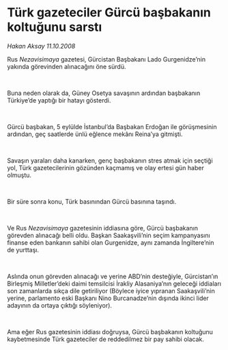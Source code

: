 # Türk gazeteciler Gürcü başbakanın koltuğunu sarstı

*Hakan Aksay 11.10.2008*

<div class="taraf_structure_2col_1zq">
<div class="margen_n">



 <p></p><p>Rus <i>Nezavisimaya</i> gazetesi, Gürcistan Başbakanı Lado Gurgenidze’nin yakında görevinden alınacağını öne sürdü.</p><br/>
<p>Buna neden olarak da, Güney Osetya savaşının ardından başbakanın Türkiye’de yaptığı bir hatayı gösterdi.</p><br/>
<p>Gürcü başbakan, 5 eylülde İstanbul’da Başbakan Erdoğan ile görüşmesinin ardından, geç saatlerde ünlü eğlence mekânı Reina’ya gitmişti.</p><br/>
<p>Savaşın yaraları daha kanarken, genç başbakanın stres atmak için seçtiği yol, Türk gazetecilerinin gözünden kaçmamış ve olay ertesi gün haber olmuştu.</p><br/>
<p>Bir süre sonra konu, Türk basınından Gürcü basınına taşındı. </p><br/>
<p>Ve Rus <i>Nezavisimaya</i> gazetesinin iddiasına göre, Gürcü başbakanın görevden alınacağı belli oldu. Başkan Saakaşvili’nin seçim kampanyasını finanse eden bankanın sahibi olan Gurgenidze, aynı zamanda İngiltere’nin de yurttaşı.</p><br/>
<p>Aslında onun görevden alınacağı ve yerine ABD’nin desteğiyle, Gürcistan’ın Birleşmiş Milletler’deki daimi temsilcisi İrakliy Alasaniya’nın geleceği iddiaları son zamanlarda sıkça dile getiriliyor (Böylece iyice yıpranan Saakaşvili’nin yerine, parlamento eski Başkanı Nino Burcanadze’nin dışında ikinci lider adayının da ortaya çıktığı söyleniyor). </p><br/>
<p>Ama eğer Rus gazetesinin iddiası doğruysa, Gürcü başbakanın koltuğunu kaybetmesinde Türk gazeteciler de reddedilmez bir pay sahibi olacak.</p>

<br/>


<div id="taraf_not">
</div>

</div>


</div>

